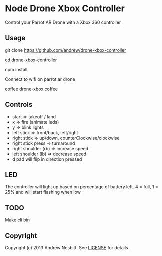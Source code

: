 # Node Drone Xbox Controller

Control your Parrot AR Drone with a Xbox 360 controller

## Usage

git clone https://github.com/andrew/drone-xbox-controller

cd drone-xbox-controller

npm install

Connect to wifi on parrot ar drone

coffee drone-xbox.coffee

## Controls

* start => takeoff / land
* x => fire (animate leds)
* y => blink lights
* left stick => front/back, left/right
* right stick => up/down, counterClockwise/clockwise
* right stick press => turnaround
* right shoulder (rb) => increase speed
* left shoulder (lb) => decrease speed
* d pad will flip in direction pressed

## LED
The controller will light up based on percentage of battery left. 4 = full, 1 = 25% and will start flashing when low

## TODO

Make cli bin

## Copyright

Copyright (c) 2013 Andrew Nesbitt. See [LICENSE](https://github.com/andrew/drone-xbox-controller/blob/master/LICENSE) for details.